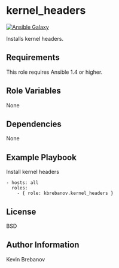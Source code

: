 kernel_headers
==============

[![Ansible Galaxy](https://img.shields.io/badge/galaxy-kbrebanov.kernel_headers-660198.svg)](https://galaxy.ansible.com/list#/roles/3302)

Installs kernel headers.

Requirements
------------

This role requires Ansible 1.4 or higher.

Role Variables
--------------

None

Dependencies
------------

None

Example Playbook
----------------

Install kernel headers
```
- hosts: all
  roles:
    - { role: kbrebanov.kernel_headers }
```

License
-------

BSD

Author Information
------------------

Kevin Brebanov

